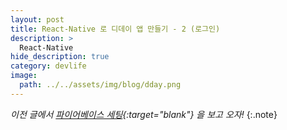 ```yaml
---
layout: post
title: React-Native 로 디데이 앱 만들기 - 2 (로그인)
description: >
  React-Native
hide_description: true
category: devlife
image:
  path: ../../assets/img/blog/dday.png
---
```


*이전 글에서 [파이어베이스 세팅](https://alpha-src.github.io/devlife/2021-02-27-dday-partone/){:target="_blank_"} 을 보고 오자!*
{:.note}

